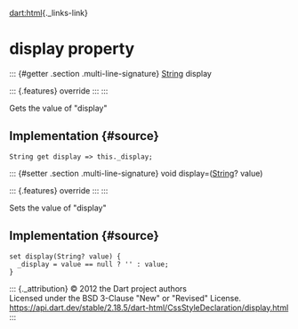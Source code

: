 [dart:html](../../dart-html/dart-html-library){._links-link}

display property
================

::: {#getter .section .multi-line-signature}
[String](../../dart-core/string-class) display

::: {.features}
override
:::
:::

Gets the value of \"display\"

Implementation {#source}
--------------

``` {.language-dart data-language="dart"}
String get display => this._display;
```

::: {#setter .section .multi-line-signature}
void display=([String](../../dart-core/string-class)? value)

::: {.features}
override
:::
:::

Sets the value of \"display\"

Implementation {#source}
--------------

``` {.language-dart data-language="dart"}
set display(String? value) {
  _display = value == null ? '' : value;
}
```

::: {._attribution}
© 2012 the Dart project authors\
Licensed under the BSD 3-Clause \"New\" or \"Revised\" License.\
<https://api.dart.dev/stable/2.18.5/dart-html/CssStyleDeclaration/display.html>
:::
